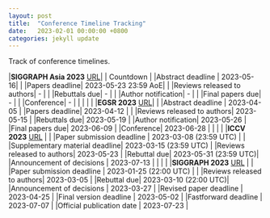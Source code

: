```yaml
---
layout: post
title:  "Conference Timeline Tracking"
date:   2023-02-01 00:00:00 +0800
categories: jekyll update
---
```

<script>
//countDownCell("demo");
function pad(num, size) {
    num = num.toString();
    while (num.length < size) num = "0" + num;
    return num;
}

function countDownCell(strDate, tagID){
   str = strDate;//document.getElementById(tagID).dataset.dates; //"2023-10-1";
   var countDownDate = new Date(str).getTime();

// Update the count down every 1 second
  var x = setInterval(function() {

  // Get today's date and time
  var now = new Date().getTime();

  // Find the distance between now and the count down date
  var distance = countDownDate - now;

  // Time calculations for days, hours, minutes and seconds
  var days = Math.floor(distance / (1000 * 60 * 60 * 24));
  var hours = Math.floor((distance % (1000 * 60 * 60 * 24)) / (1000 * 60 * 60));
  var minutes = Math.floor((distance % (1000 * 60 * 60)) / (1000 * 60));
  var seconds = Math.floor((distance % (1000 * 60)) / 1000);

  // Display the result in the element with id=tagID
  document.getElementById(tagID).innerHTML = days + "days " + pad(hours,2) + ":"
  + pad(minutes,2) + ":" + pad(seconds,2);

  // If the count down is finished, write some text
  if (distance < 0) {
    clearInterval(x);
    document.getElementById(tagID).innerHTML = "Passed";
  }
}, 1000);
}

</script>

Track of conference timelines.

|**SIGGRAPH Asia 2023** [URL](https://asia.siggraph.org/2023/submissions/)| | Countdown | 
|Abstract deadline | 2023-05-16|  |
|Papers deadline| 2023-05-23 23:59 AoE| <span id="sa23"/> <script>countDownCell("2023-05-23T23:59-1200","sa23")</script> |
|Reviews released to authors| - |  |
|Rebuttals due| - |  |
|Author notification| - |  |
|Final papers due| - |  |
|Conference| - |  |
| | |
|**EGSR 2023** [URL](https://conferences.eg.org/egsr2023/)| |
|Abstract deadline | 2023-04-05 | 
|Papers deadline| 2023-04-12 | <span id="sr23"/> <script>countDownCell("2023-04-12T23:59","sr23")</script> |
|Reviews released to authors| 2023-05-15 |
|Rebuttals due| 2023-05-19 |
|Author notification| 2023-05-26 |
|Final papers due| 2023-06-09 |
|Conference| 2023-06-28 |
| | |
|**ICCV 2023** [URL](https://iccv2023.thecvf.com/) |  |
|Paper submission deadline | 2023-03-08 (23:59 UTC) | <span id="iccv23"/> <script>countDownCell("2023-03-08T23:59+0000","iccv23")</script>  |
|Supplementary material deadline| 2023-03-15 (23:59 UTC) |
|Reviews released to authors| 2023-05-23 |
|Rebuttal due| 2023-05-31 (23:59 UTC)|
|Announcement of decisions | 2023-07-13 |
| | |
|**SIGGRAPH 2023** [URL](https://s2023.siggraph.org/program/technical-papers/) |  |
|Paper submission deadline | 2023-01-25 (22:00 UTC) | <span id="sig23"/> <script>countDownCell("2023-01-25T22:00+0000","sig23")</script>  |
|Reviews released to authors| 2023-03-05 |
|Rebuttal due|  2023-03-10 (22:00 UTC)|
|Announcement of decisions | 2023-03-27 |
|Revised paper deadline | 2023-04-25 |
|Final version deadline | 2023-05-02 |
|Fastforward deadline | 2023-07-07 |
|Official publication date | 2023-07-23 |

